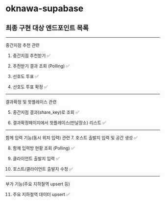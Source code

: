 # oknawa-supabase

## 최종 구현 대상 엔드포인트 목록

---

중간지점 추천 관련

1. 중간지점 추천받기 ✅

2. 추천받기 결과 조회 (Polling) ✅

3. 선호도 투표 ✅

4. 선호도 투표 확정 ✅

---

결과확정 및 핫플레이스 관련

5. 중간지점 결과(share_key)로 조회 ✅

6. 결과확정페이지에서 핫플레이스(만날장소) 리스트 ✅

---

함께 입력 기능(동시 위치 입력) 관련
7. 호스트 출발지 입력 및 공간 생성 ✅

8. 함께 입력방 현황 조회 (Polling) ✅

9. 클라이언트 출발지 입력  ✅

10. 호스트/클라이언트 출발지 수정 ✅

---

부가 기능(주요 지하철역 upsert 등)

11. 주요 지하철역 데이터 upsert ✅


